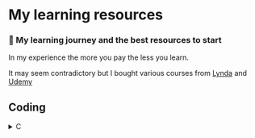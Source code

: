 # My learning resources

### 📖  My learning journey and the best resources to start

In my experience the more you pay the less you learn.

It may seem contradictory but I bought various courses from [Lynda](https://www.lynda.com/) and [Udemy](https://www.udemy.com/)
## Coding
<details>
<summary>C</summary>



</details>
